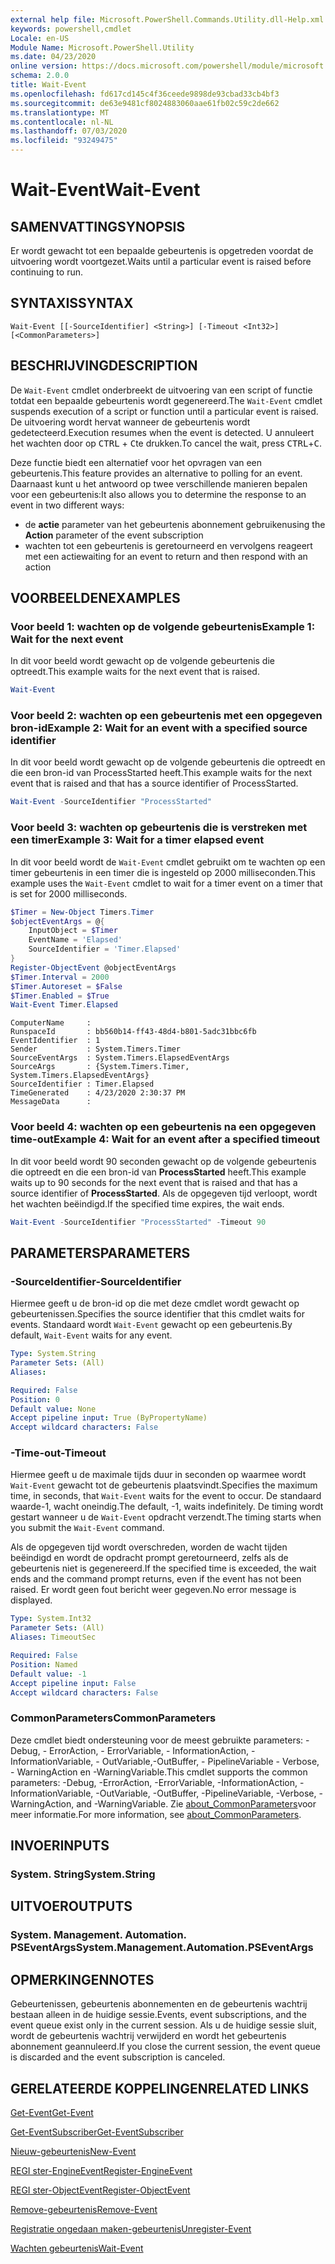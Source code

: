 ```yaml
---
external help file: Microsoft.PowerShell.Commands.Utility.dll-Help.xml
keywords: powershell,cmdlet
Locale: en-US
Module Name: Microsoft.PowerShell.Utility
ms.date: 04/23/2020
online version: https://docs.microsoft.com/powershell/module/microsoft.powershell.utility/wait-event?view=powershell-7&WT.mc_id=ps-gethelp
schema: 2.0.0
title: Wait-Event
ms.openlocfilehash: fd617cd145c4f36ceede9898de93cbad33cb4bf3
ms.sourcegitcommit: de63e9481cf8024883060aae61fb02c59c2de662
ms.translationtype: MT
ms.contentlocale: nl-NL
ms.lasthandoff: 07/03/2020
ms.locfileid: "93249475"
---
```

# <span data-ttu-id="377fd-103">Wait-Event</span><span class="sxs-lookup"><span data-stu-id="377fd-103">Wait-Event</span></span>

## <span data-ttu-id="377fd-104">SAMENVATTING</span><span class="sxs-lookup"><span data-stu-id="377fd-104">SYNOPSIS</span></span>
<span data-ttu-id="377fd-105">Er wordt gewacht tot een bepaalde gebeurtenis is opgetreden voordat de uitvoering wordt voortgezet.</span><span class="sxs-lookup"><span data-stu-id="377fd-105">Waits until a particular event is raised before continuing to run.</span></span>

## <span data-ttu-id="377fd-106">SYNTAXIS</span><span class="sxs-lookup"><span data-stu-id="377fd-106">SYNTAX</span></span>

```
Wait-Event [[-SourceIdentifier] <String>] [-Timeout <Int32>] [<CommonParameters>]
```

## <span data-ttu-id="377fd-107">BESCHRIJVING</span><span class="sxs-lookup"><span data-stu-id="377fd-107">DESCRIPTION</span></span>

<span data-ttu-id="377fd-108">De `Wait-Event` cmdlet onderbreekt de uitvoering van een script of functie totdat een bepaalde gebeurtenis wordt gegenereerd.</span><span class="sxs-lookup"><span data-stu-id="377fd-108">The `Wait-Event` cmdlet suspends execution of a script or function until a particular event is raised.</span></span> <span data-ttu-id="377fd-109">De uitvoering wordt hervat wanneer de gebeurtenis wordt gedetecteerd.</span><span class="sxs-lookup"><span data-stu-id="377fd-109">Execution resumes when the event is detected.</span></span> <span data-ttu-id="377fd-110">U annuleert het wachten door op <kbd>CTRL</kbd> + <kbd>C</kbd>te drukken.</span><span class="sxs-lookup"><span data-stu-id="377fd-110">To cancel the wait, press <kbd>CTRL</kbd>+<kbd>C</kbd>.</span></span>

<span data-ttu-id="377fd-111">Deze functie biedt een alternatief voor het opvragen van een gebeurtenis.</span><span class="sxs-lookup"><span data-stu-id="377fd-111">This feature provides an alternative to polling for an event.</span></span> <span data-ttu-id="377fd-112">Daarnaast kunt u het antwoord op twee verschillende manieren bepalen voor een gebeurtenis:</span><span class="sxs-lookup"><span data-stu-id="377fd-112">It also allows you to determine the response to an event in two different ways:</span></span>

- <span data-ttu-id="377fd-113">de **actie** parameter van het gebeurtenis abonnement gebruiken</span><span class="sxs-lookup"><span data-stu-id="377fd-113">using the **Action** parameter of the event subscription</span></span>
- <span data-ttu-id="377fd-114">wachten tot een gebeurtenis is geretourneerd en vervolgens reageert met een actie</span><span class="sxs-lookup"><span data-stu-id="377fd-114">waiting for an event to return and then respond with an action</span></span>

## <span data-ttu-id="377fd-115">VOORBEELDEN</span><span class="sxs-lookup"><span data-stu-id="377fd-115">EXAMPLES</span></span>

### <span data-ttu-id="377fd-116">Voor beeld 1: wachten op de volgende gebeurtenis</span><span class="sxs-lookup"><span data-stu-id="377fd-116">Example 1: Wait for the next event</span></span>

<span data-ttu-id="377fd-117">In dit voor beeld wordt gewacht op de volgende gebeurtenis die optreedt.</span><span class="sxs-lookup"><span data-stu-id="377fd-117">This example waits for the next event that is raised.</span></span>

```powershell
Wait-Event
```

### <span data-ttu-id="377fd-118">Voor beeld 2: wachten op een gebeurtenis met een opgegeven bron-id</span><span class="sxs-lookup"><span data-stu-id="377fd-118">Example 2: Wait for an event with a specified source identifier</span></span>

<span data-ttu-id="377fd-119">In dit voor beeld wordt gewacht op de volgende gebeurtenis die optreedt en die een bron-id van ProcessStarted heeft.</span><span class="sxs-lookup"><span data-stu-id="377fd-119">This example waits for the next event that is raised and that has a source identifier of ProcessStarted.</span></span>

```powershell
Wait-Event -SourceIdentifier "ProcessStarted"
```

### <span data-ttu-id="377fd-120">Voor beeld 3: wachten op gebeurtenis die is verstreken met een timer</span><span class="sxs-lookup"><span data-stu-id="377fd-120">Example 3: Wait for a timer elapsed event</span></span>

<span data-ttu-id="377fd-121">In dit voor beeld wordt de `Wait-Event` cmdlet gebruikt om te wachten op een timer gebeurtenis in een timer die is ingesteld op 2000 milliseconden.</span><span class="sxs-lookup"><span data-stu-id="377fd-121">This example uses the `Wait-Event` cmdlet to wait for a timer event on a timer that is set for 2000 milliseconds.</span></span>

```powershell
$Timer = New-Object Timers.Timer
$objectEventArgs = @{
    InputObject = $Timer
    EventName = 'Elapsed'
    SourceIdentifier = 'Timer.Elapsed'
}
Register-ObjectEvent @objectEventArgs
$Timer.Interval = 2000
$Timer.Autoreset = $False
$Timer.Enabled = $True
Wait-Event Timer.Elapsed
```

```Output
ComputerName     :
RunspaceId       : bb560b14-ff43-48d4-b801-5adc31bbc6fb
EventIdentifier  : 1
Sender           : System.Timers.Timer
SourceEventArgs  : System.Timers.ElapsedEventArgs
SourceArgs       : {System.Timers.Timer, System.Timers.ElapsedEventArgs}
SourceIdentifier : Timer.Elapsed
TimeGenerated    : 4/23/2020 2:30:37 PM
MessageData      :
```

### <span data-ttu-id="377fd-122">Voor beeld 4: wachten op een gebeurtenis na een opgegeven time-out</span><span class="sxs-lookup"><span data-stu-id="377fd-122">Example 4: Wait for an event after a specified timeout</span></span>

<span data-ttu-id="377fd-123">In dit voor beeld wordt 90 seconden gewacht op de volgende gebeurtenis die optreedt en die een bron-id van **ProcessStarted** heeft.</span><span class="sxs-lookup"><span data-stu-id="377fd-123">This example waits up to 90 seconds for the next event that is raised and that has a source identifier of **ProcessStarted**.</span></span> <span data-ttu-id="377fd-124">Als de opgegeven tijd verloopt, wordt het wachten beëindigd.</span><span class="sxs-lookup"><span data-stu-id="377fd-124">If the specified time expires, the wait ends.</span></span>

```powershell
Wait-Event -SourceIdentifier "ProcessStarted" -Timeout 90
```

## <span data-ttu-id="377fd-125">PARAMETERS</span><span class="sxs-lookup"><span data-stu-id="377fd-125">PARAMETERS</span></span>

### <span data-ttu-id="377fd-126">-SourceIdentifier</span><span class="sxs-lookup"><span data-stu-id="377fd-126">-SourceIdentifier</span></span>

<span data-ttu-id="377fd-127">Hiermee geeft u de bron-id op die met deze cmdlet wordt gewacht op gebeurtenissen.</span><span class="sxs-lookup"><span data-stu-id="377fd-127">Specifies the source identifier that this cmdlet waits for events.</span></span>
<span data-ttu-id="377fd-128">Standaard wordt `Wait-Event` gewacht op een gebeurtenis.</span><span class="sxs-lookup"><span data-stu-id="377fd-128">By default, `Wait-Event` waits for any event.</span></span>

```yaml
Type: System.String
Parameter Sets: (All)
Aliases:

Required: False
Position: 0
Default value: None
Accept pipeline input: True (ByPropertyName)
Accept wildcard characters: False
```

### <span data-ttu-id="377fd-129">-Time-out</span><span class="sxs-lookup"><span data-stu-id="377fd-129">-Timeout</span></span>

<span data-ttu-id="377fd-130">Hiermee geeft u de maximale tijds duur in seconden op waarmee wordt `Wait-Event` gewacht tot de gebeurtenis plaatsvindt.</span><span class="sxs-lookup"><span data-stu-id="377fd-130">Specifies the maximum time, in seconds, that `Wait-Event` waits for the event to occur.</span></span> <span data-ttu-id="377fd-131">De standaard waarde-1, wacht oneindig.</span><span class="sxs-lookup"><span data-stu-id="377fd-131">The default, -1, waits indefinitely.</span></span> <span data-ttu-id="377fd-132">De timing wordt gestart wanneer u de `Wait-Event` opdracht verzendt.</span><span class="sxs-lookup"><span data-stu-id="377fd-132">The timing starts when you submit the `Wait-Event` command.</span></span>

<span data-ttu-id="377fd-133">Als de opgegeven tijd wordt overschreden, worden de wacht tijden beëindigd en wordt de opdracht prompt geretourneerd, zelfs als de gebeurtenis niet is gegenereerd.</span><span class="sxs-lookup"><span data-stu-id="377fd-133">If the specified time is exceeded, the wait ends and the command prompt returns, even if the event has not been raised.</span></span> <span data-ttu-id="377fd-134">Er wordt geen fout bericht weer gegeven.</span><span class="sxs-lookup"><span data-stu-id="377fd-134">No error message is displayed.</span></span>

```yaml
Type: System.Int32
Parameter Sets: (All)
Aliases: TimeoutSec

Required: False
Position: Named
Default value: -1
Accept pipeline input: False
Accept wildcard characters: False
```

### <span data-ttu-id="377fd-135">CommonParameters</span><span class="sxs-lookup"><span data-stu-id="377fd-135">CommonParameters</span></span>

<span data-ttu-id="377fd-136">Deze cmdlet biedt ondersteuning voor de meest gebruikte parameters: -Debug, - ErrorAction, - ErrorVariable, - InformationAction, -InformationVariable, - OutVariable,-OutBuffer, - PipelineVariable - Verbose, - WarningAction en -WarningVariable.</span><span class="sxs-lookup"><span data-stu-id="377fd-136">This cmdlet supports the common parameters: -Debug, -ErrorAction, -ErrorVariable, -InformationAction, -InformationVariable, -OutVariable, -OutBuffer, -PipelineVariable, -Verbose, -WarningAction, and -WarningVariable.</span></span> <span data-ttu-id="377fd-137">Zie [about_CommonParameters](https://go.microsoft.com/fwlink/?LinkID=113216)voor meer informatie.</span><span class="sxs-lookup"><span data-stu-id="377fd-137">For more information, see [about_CommonParameters](https://go.microsoft.com/fwlink/?LinkID=113216).</span></span>

## <span data-ttu-id="377fd-138">INVOER</span><span class="sxs-lookup"><span data-stu-id="377fd-138">INPUTS</span></span>

### <span data-ttu-id="377fd-139">System. String</span><span class="sxs-lookup"><span data-stu-id="377fd-139">System.String</span></span>

## <span data-ttu-id="377fd-140">UITVOER</span><span class="sxs-lookup"><span data-stu-id="377fd-140">OUTPUTS</span></span>

### <span data-ttu-id="377fd-141">System. Management. Automation. PSEventArgs</span><span class="sxs-lookup"><span data-stu-id="377fd-141">System.Management.Automation.PSEventArgs</span></span>

## <span data-ttu-id="377fd-142">OPMERKINGEN</span><span class="sxs-lookup"><span data-stu-id="377fd-142">NOTES</span></span>

<span data-ttu-id="377fd-143">Gebeurtenissen, gebeurtenis abonnementen en de gebeurtenis wachtrij bestaan alleen in de huidige sessie.</span><span class="sxs-lookup"><span data-stu-id="377fd-143">Events, event subscriptions, and the event queue exist only in the current session.</span></span> <span data-ttu-id="377fd-144">Als u de huidige sessie sluit, wordt de gebeurtenis wachtrij verwijderd en wordt het gebeurtenis abonnement geannuleerd.</span><span class="sxs-lookup"><span data-stu-id="377fd-144">If you close the current session, the event queue is discarded and the event subscription is canceled.</span></span>

## <span data-ttu-id="377fd-145">GERELATEERDE KOPPELINGEN</span><span class="sxs-lookup"><span data-stu-id="377fd-145">RELATED LINKS</span></span>

[<span data-ttu-id="377fd-146">Get-Event</span><span class="sxs-lookup"><span data-stu-id="377fd-146">Get-Event</span></span>](Get-Event.md)

[<span data-ttu-id="377fd-147">Get-EventSubscriber</span><span class="sxs-lookup"><span data-stu-id="377fd-147">Get-EventSubscriber</span></span>](Get-EventSubscriber.md)

[<span data-ttu-id="377fd-148">Nieuw-gebeurtenis</span><span class="sxs-lookup"><span data-stu-id="377fd-148">New-Event</span></span>](New-Event.md)

[<span data-ttu-id="377fd-149">REGI ster-EngineEvent</span><span class="sxs-lookup"><span data-stu-id="377fd-149">Register-EngineEvent</span></span>](Register-EngineEvent.md)

[<span data-ttu-id="377fd-150">REGI ster-ObjectEvent</span><span class="sxs-lookup"><span data-stu-id="377fd-150">Register-ObjectEvent</span></span>](Register-ObjectEvent.md)

[<span data-ttu-id="377fd-151">Remove-gebeurtenis</span><span class="sxs-lookup"><span data-stu-id="377fd-151">Remove-Event</span></span>](Remove-Event.md)

[<span data-ttu-id="377fd-152">Registratie ongedaan maken-gebeurtenis</span><span class="sxs-lookup"><span data-stu-id="377fd-152">Unregister-Event</span></span>](Unregister-Event.md)

[<span data-ttu-id="377fd-153">Wachten gebeurtenis</span><span class="sxs-lookup"><span data-stu-id="377fd-153">Wait-Event</span></span>](Wait-Event.md)
